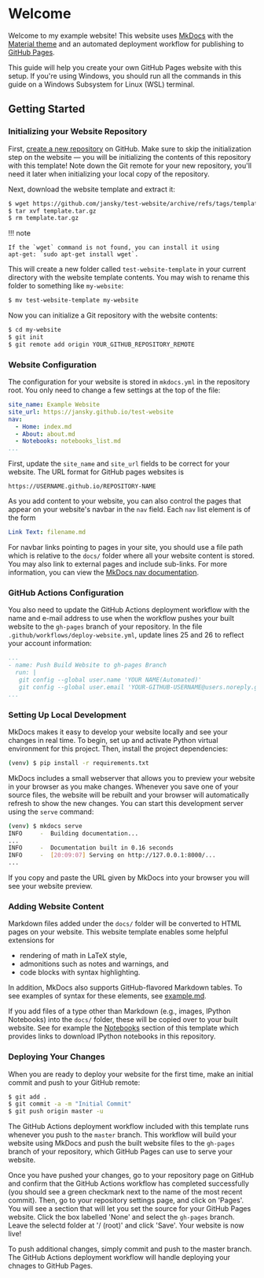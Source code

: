 # Welcome

Welcome to my example website! This website uses
[MkDocs](https://www.mkdocs.org/) with the [Material
theme](https://squidfunk.github.io/mkdocs-material/) and an automated
deployment workflow for publishing to [GitHub
Pages](https://pages.github.com/).

This guide will help you create your own GitHub Pages website with
this setup. If you're using Windows, you should run all the commands
in this guide on a Windows Subsystem for Linux (WSL) terminal.

## Getting Started

### Initializing your Website Repository

First, [create a new repository](https://github.com/new) on
GitHub. Make sure to skip the initialization step on the website
&mdash; you will be initializing the contents of this repository with
this template! Note down the Git remote for your new repository,
you'll need it later when initializing your local copy of the
repository.

Next, download the website template and extract it:

```sh
$ wget https://github.com/jansky/test-website/archive/refs/tags/template.tar.gz
$ tar xvf template.tar.gz
$ rm template.tar.gz
```

!!! note

    If the `wget` command is not found, you can install it using
    apt-get: `sudo apt-get install wget`.

This will create a new folder called `test-website-template` in
your current directory with the website template contents. You may
wish to rename this folder to something like `my-website`:

```sh
$ mv test-website-template my-website
```

Now you can initialize a Git repository with the website contents:

```sh
$ cd my-website
$ git init
$ git remote add origin YOUR_GITHUB_REPOSITORY_REMOTE
```

### Website Configuration

The configuration for your website is stored in `mkdocs.yml` in the
repository root. You only need to change a few settings at the
top of the file:

```yaml linenums="1"
site_name: Example Website
site_url: https://jansky.github.io/test-website
nav:
  - Home: index.md
  - About: about.md
  - Notebooks: notebooks_list.md
...
```

First, update the `site_name` and `site_url` fields to be correct for
your website. The URL format for GitHub pages websites is

```
https://USERNAME.github.io/REPOSITORY-NAME
```

As you add content to your website, you can also control the pages
that appear on your website's navbar in the `nav` field. Each `nav`
list element is of the form

```yaml
Link Text: filename.md
```

For navbar links pointing to pages in your site, you should use a file
path which is relative to the `docs/` folder where all your website
content is stored. You may also link to external pages and include
sub-links. For more information, you can view the [MkDocs nav
documentation](https://www.mkdocs.org/user-guide/writing-your-docs/#configure-pages-and-navigation).

### GitHub Actions Configuration

You also need to update the GitHub Actions deployment workflow
with the name and e-mail address to use when the workflow
pushes your built website to the `gh-pages` branch of your
repository. In the file `.github/workflows/deploy-website.yml`,
update lines 25 and 26 to reflect your account information:

```yaml linenums="22" hl_lines="4 5"
...
- name: Push Build Website to gh-pages Branch
  run: |
   git config --global user.name 'YOUR NAME(Automated)'
   git config --global user.email 'YOUR-GITHUB-USERNAME@users.noreply.github.com'
...
```

### Setting Up Local Development

MkDocs makes it easy to develop your website locally and see your
changes in real time. To begin, set up and activate Python virtual
environment for this project. Then, install the project dependencies:

```sh
(venv) $ pip install -r requirements.txt
```

MkDocs includes a small webserver that allows you to preview your
website in your browser as you make changes. Whenever you save one of
your source files, the website will be rebuilt and your browser will
automatically refresh to show the new changes. You can start this
development server using the `serve` command:

```sh hl_lines="5"
(venv) $ mkdocs serve
INFO     -  Building documentation...
...
INFO     -  Documentation built in 0.16 seconds
INFO     -  [20:09:07] Serving on http://127.0.0.1:8000/...
...
```

If you copy and paste the URL given by MkDocs into your browser you
will see your website preview.

### Adding Website Content

Markdown files added under the `docs/` folder will be converted
to HTML pages on your website. This website template enables some
helpful extensions for

- rendering of math in LaTeX style,
- admonitions such as notes and warnings, and
- code blocks with syntax highlighting.

In addition, MkDocs also supports GitHub-flavored Markdown tables. To
see examples of syntax for these elements, see
[example.md](example.md).

If you add files of a type other than Markdown (e.g., images, IPython
Notebooks) into the `docs/` folder, these will be copied over to your
built website. See for example the [Notebooks](notebooks.md) section
of this template which provides links to download IPython notebooks in
this repository.

### Deploying Your Changes

When you are ready to deploy your website for the first time, make an
initial commit and push to your GitHub remote:

```sh
$ git add .
$ git commit -a -m "Initial Commit"
$ git push origin master -u
```

The GitHub Actions deployment workflow included with this template
runs whenever you push to the `master` branch. This workflow will
build your website using MkDocs and push the built website files to
the `gh-pages` branch of your repository, which GitHub Pages can use
to serve your website.

Once you have pushed your changes, go to your repository page on
GitHub and confirm that the GitHub Actions workflow has completed
successfully (you should see a green checkmark next to the name of the
most recent commit). Then, go to your repository settings page, and
click on 'Pages'. You will see a section that will let you set the
source for your GitHub Pages website. Click the box labelled 'None'
and select the `gh-pages` branch. Leave the selectd folder at '/
(root)' and click 'Save'. Your website is now live!

To push additional changes, simply commit and push to the master
branch. The GitHub Actions deployment workflow will handle deploying
your chnages to GitHub Pages.





